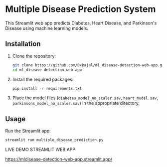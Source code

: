 # Multiple Disease Prediction System

This Streamlit web app predicts Diabetes, Heart Disease, and Parkinson's Disease using machine learning models.

## Installation

1. Clone the repository:
    ```bash
    git clone https://github.com/0xkajal/ml_disease-detection-web-app.git
    cd ml_disease-detection-web-app
    ```
2. Install the required packages:
    ```bash
    pip install -r requirements.txt
    ```
3. Place the model files (`diabetes_model_no_scaler.sav`, `heart_model.sav`, `parkinsons_model_no_scaler.sav`) in the appropriate directory.

## Usage

Run the Streamlit app:
```bash
streamlit run multiple_disease_prediction.py
```

LIVE DEMO STREAMLIT WEB APP

https://mldisease-detection-web-app.streamlit.app/
